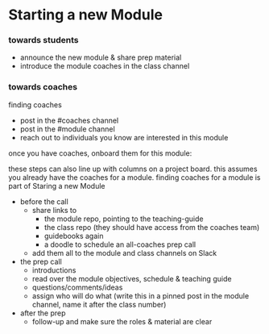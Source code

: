 # Starting a new Module

### towards students

- announce the new module & share prep material
- introduce the module coaches in the class channel

### towards coaches

finding coaches

- post in the \#coaches channel
- post in the \#module channel
- reach out to individuals you know are interested in this module

once you have coaches, onboard them for this module:

these steps can also line up with columns on a project board. this assumes you already have the coaches for a module. finding coaches for a module is part of Staring a new Module

- before the call
  - share links to
    - the module repo, pointing to the teaching-guide
    - the class repo \(they should have access from the coaches team\)
    - guidebooks again
    - a doodle to schedule an all-coaches prep call
  - add them all to the module and class channels on Slack
- the prep call
  - introductions
  - read over the module objectives, schedule & teaching guide
  - questions/comments/ideas
  - assign who will do what \(write this in a pinned post in the module channel, name it after the class number\)
- after the prep
  - follow-up and make sure the roles & material are clear
